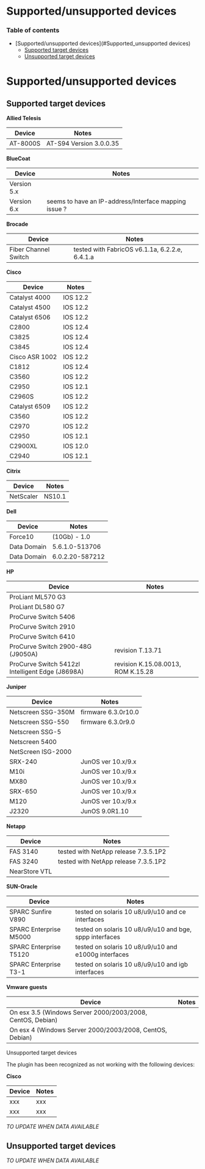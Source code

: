 # **Supported/unsupported devices**

### Table of contents

*   [Supported/unsupported devices](#Supported_unsupported devices)
    *   [Supported target devices](#Supported_target_devices)
    *   [Unsupported target devices](#Unsupported_target_devices)

# Supported/unsupported devices

## Supported target devices

**Allied Telesis**

| Device   | Notes                   |
| -------- | ----------------------- |
| AT-8000S | AT-S94 Version 3.0.0.35 |

**BlueCoat**

| Device      | Notes                                    |
| ----------- | ---------------------------------------- |
| Version 5.x |                                          |
| Version 6.x | seems to have an IP-address/Interface mapping issue ? |

**Brocade**

| Device               | Notes                                    |
| -------------------- | ---------------------------------------- |
| Fiber Channel Switch | tested with FabricOS v6.1.1a, 6.2.2.e, 6.4.1.a |

**Cisco**

| Device         | Notes    |
| -------------- | -------- |
| Catalyst 4000  | IOS 12.2 |
| Catalyst 4500  | IOS 12.2 |
| Catalyst 6506  | IOS 12.2 |
| C2800          | IOS 12.4 |
| C3825          | IOS 12.4 |
| C3845          | IOS 12.4 |
| Cisco ASR 1002 | IOS 12.2 |
| C1812          | IOS 12.4 |
| C3560          | IOS 12.2 |
| C2950          | IOS 12.1 |
| C2960S         | IOS 12.2 |
| Catalyst 6509  | IOS 12.2 |
| C3560          | IOS 12.2 |
| C2970          | IOS 12.2 |
| C2950          | IOS 12.1 |
| C2900XL        | IOS 12.0 |
| C2940          | IOS 12.1 |

**Citrix**

| Device    | Notes  |
| --------- | ------ |
| NetScaler | NS10.1 |

**Dell**

| Device  | Notes        |
| ------- | ------------ |
| Force10 | (10Gb) - 1.0 |
| Data Domain | 5.6.1.0-513706 |
| Data Domain | 6.0.2.20-587212 |

**HP**

| Device                                   | Notes                              |
| ---------------------------------------- | ---------------------------------- |
| ProLiant ML570 G3                        |                                    |
| ProLiant DL580 G7                        |                                    |
| ProCurve Switch 5406                     |                                    |
| ProCurve Switch 2910                     |                                    |
| ProCurve Switch 6410                     |                                    |
| ProCurve Switch 2900-48G (J9050A)        | revision T.13.71                   |
| ProCurve Switch 5412zl Intelligent Edge (J8698A) | revision K.15.08.0013, ROM K.15.28 |
**Juniper**

| Device             | Notes               |
| ------------------ | ------------------- |
| Netscreen SSG-350M | firmware 6.3.0r10.0 |
| Netscreen SSG-550  | firmware 6.3.0r9.0  |
| Netscreen SSG-5    |                     |
| Netscreen 5400     |                     |
| NetScreen ISG-2000 |                     |
| SRX-240            | JunOS ver 10.x/9.x  |
| M10i               | JunOS ver 10.x/9.x  |
| MX80               | JunOS ver 10.x/9.x  |
| SRX-650            | JunOS ver 10.x/9.x  |
| M120               | JunOS ver 10.x/9.x  |
| J2320              | JunOS 9.0R1.10      |

**Netapp**

| Device        | Notes                                |
| ------------- | ------------------------------------ |
| FAS 3140      | tested with NetApp release 7.3.5.1P2 |
| FAS 3240      | tested with NetApp release 7.3.5.1P2 |
| NearStore VTL |                                      |

**SUN-Oracle**

| Device                 | Notes                                    |
| ---------------------- | ---------------------------------------- |
| SPARC Sunfire V890     | tested on solaris 10 u8/u9/u10 and ce interfaces |
| SPARC Enterprise M5000 | tested on solaris 10 u8/u9/u10 and bge, sppp interfaces |
| SPARC Enterprise T5120 | tested on solaris 10 u8/u9/u10 and e1000g interfaces |
| SPARC Enterprise T3-1  | tested on solaris 10 u8/u9/u10 and igb interfaces |
**Vmware guests**

| Device                                   | Notes |
| ---------------------------------------- | ----- |
| On esx 3.5 (Windows Server 2000/2003/2008, CentOS, Debian) |       |
| On esx 4 (Windows Server 2000/2003/2008, CentOS, Debian) |       |

Unsupported target devices


The plugin has been recognized as not working with the following devices:

**Cisco**

| Device | Notes |
| ------ | ----- |
| xxx    | xxx   |
| xxx    | xxx   |

_TO UPDATE WHEN DATA AVAILABLE_

## Unsupported target devices

_TO UPDATE WHEN DATA AVAILABLE_
